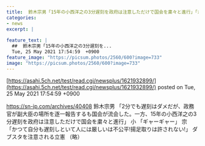 ```yaml
---
title:  鈴木宗男「15年の小西洋之の3分遅刻を政府は注意しただけで国会を粛々と進行」「かつて自分も遅刻しといて人には厳しいは不公平  
categories:
- news
excerpt: |
  
feature_text: |
  ##  鈴木宗男「15年の小西洋之の3分遅刻を...
  Tue, 25 May 2021 17:54:59  +0900
feature_image: "https://picsum.photos/2560/600?image=733"
image: "https://picsum.photos/2560/600?image=733"
---
```


[https://asahi.5ch.net/test/read.cgi/newsplus/1621932899/](https://asahi.5ch.net/test/read.cgi/newsplus/1621932899/)
posted on Tue, 25 May 2021 17:54:59  +0900

<!--more-->

https://sn-jp.com/archives/40408 鈴木宗男 「2分でも遅刻はダメだが、政務官が副大臣の場所を逐一報告するも国会が流会した。一方、15年の小西洋之の3分遅刻を政府は注意しただけで国会を粛々と進行」 小 「ギャーギャー」 宗 「かつて自分も遅刻しといて人には厳しいは不公平!揚足取りは許されない!」 ダブスタを注意される立憲 （略）
